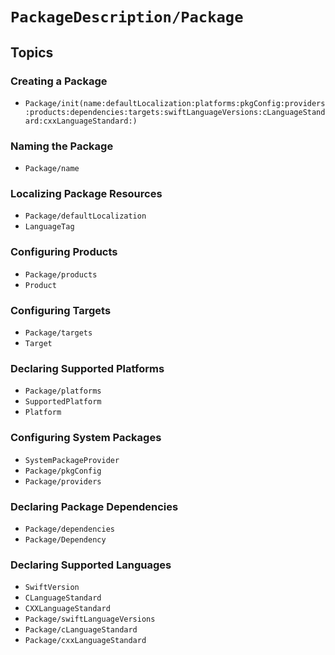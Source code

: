 #  ``PackageDescription/Package``

## Topics

### Creating a Package

- ``Package/init(name:defaultLocalization:platforms:pkgConfig:providers:products:dependencies:targets:swiftLanguageVersions:cLanguageStandard:cxxLanguageStandard:)``

### Naming the Package

- ``Package/name``

### Localizing Package Resources

- ``Package/defaultLocalization``
- ``LanguageTag``

### Configuring Products

- ``Package/products``
- ``Product``

### Configuring Targets

- ``Package/targets``
- ``Target``

### Declaring Supported Platforms

- ``Package/platforms``
- ``SupportedPlatform``
- ``Platform``

### Configuring System Packages

- ``SystemPackageProvider``
- ``Package/pkgConfig``
- ``Package/providers``

### Declaring Package Dependencies

- ``Package/dependencies``
- ``Package/Dependency``

### Declaring Supported Languages

- ``SwiftVersion``
- ``CLanguageStandard``
- ``CXXLanguageStandard``
- ``Package/swiftLanguageVersions``
- ``Package/cLanguageStandard``
- ``Package/cxxLanguageStandard``

